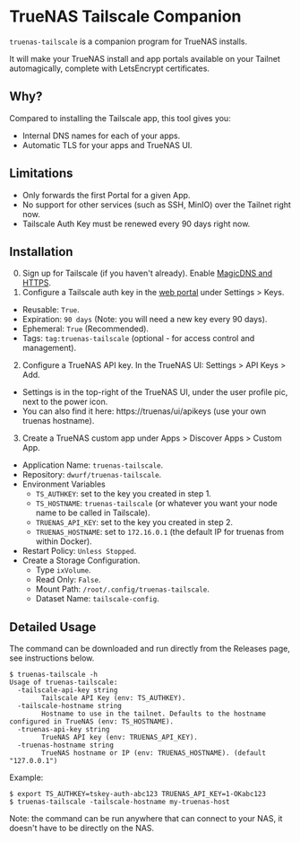 # TrueNAS Tailscale Companion

`truenas-tailscale` is a companion program for TrueNAS installs.

It will make your TrueNAS install and app portals available on your Tailnet automagically, complete with LetsEncrypt certificates.

## Why?

Compared to installing the Tailscale app, this tool gives you:

- Internal DNS names for each of your apps.
- Automatic TLS for your apps and TrueNAS UI.

## Limitations

- Only forwards the first Portal for a given App.
- No support for other services (such as SSH, MinIO) over the Tailnet right now.
- Tailscale Auth Key must be renewed every 90 days right now.

## Installation

0. Sign up for Tailscale (if you haven't already). Enable [MagicDNS and HTTPS](https://tailscale.com/kb/1153/enabling-https).
1. Configure a Tailscale auth key in the [web portal](https://login.tailscale.com/admin/settings/keys) under Settings > Keys.
 - Reusable: `True`.
 - Expiration: `90 days` (Note: you will need a new key every 90 days).
 - Ephemeral: `True` (Recommended).
 - Tags: `tag:truenas-tailscale` (optional - for access control and management).
2. Configure a TrueNAS API key. In the TrueNAS UI: Settings > API Keys > Add.
 - Settings is in the top-right of the TrueNAS UI, under the user profile pic, next to the power icon.
 - You can also find it here: https://truenas/ui/apikeys (use your own truenas hostname).
3. Create a TrueNAS custom app under Apps > Discover Apps > Custom App.
 - Application Name: `truenas-tailscale`.
 - Repository: `dwurf/truenas-tailscale`.
 - Environment Variables
   - `TS_AUTHKEY`: set to the key you created in step 1.
   - `TS_HOSTNAME`: `truenas-tailscale` (or whatever you want your node name to be called in Tailscale).
   - `TRUENAS_API_KEY`: set to the key you created in step 2.
   - `TRUENAS_HOSTNAME`: set to `172.16.0.1` (the default IP for truenas from within Docker).
 - Restart Policy: `Unless Stopped`.
 - Create a Storage Configuration.
   - Type `ixVolume`.
   - Read Only: `False`.
   - Mount Path: `/root/.config/truenas-tailscale`.
   - Dataset Name: `tailscale-config`.

## Detailed Usage

The command can be downloaded and run directly from the Releases page, see instructions below.

```
$ truenas-tailscale -h
Usage of truenas-tailscale:
  -tailscale-api-key string
    	Tailscale API Key (env: TS_AUTHKEY).
  -tailscale-hostname string
    	Hostname to use in the tailnet. Defaults to the hostname configured in TrueNAS (env: TS_HOSTNAME).
  -truenas-api-key string
    	TrueNAS API key (env: TRUENAS_API_KEY).
  -truenas-hostname string
    	TrueNAS hostname or IP (env: TRUENAS_HOSTNAME). (default "127.0.0.1")
```

Example:
```
$ export TS_AUTHKEY=tskey-auth-abc123 TRUENAS_API_KEY=1-OKabc123
$ truenas-tailscale -tailscale-hostname my-truenas-host
```

Note: the command can be run anywhere that can connect to your NAS, it doesn't have to be directly on the NAS.
